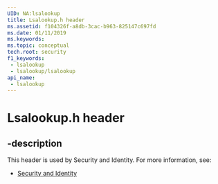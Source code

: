 ```yaml
---
UID: NA:lsalookup
title: Lsalookup.h header
ms.assetid: f104326f-a8db-3cac-b963-825147c697fd
ms.date: 01/11/2019
ms.keywords: 
ms.topic: conceptual
tech.root: security
f1_keywords:
 - lsalookup
 - lsalookup/lsalookup
api_name:
 - lsalookup
---
```


# Lsalookup.h header


## -description

This header is used by Security and Identity. For more information, see:

- [Security and Identity](../_security/index.md)

